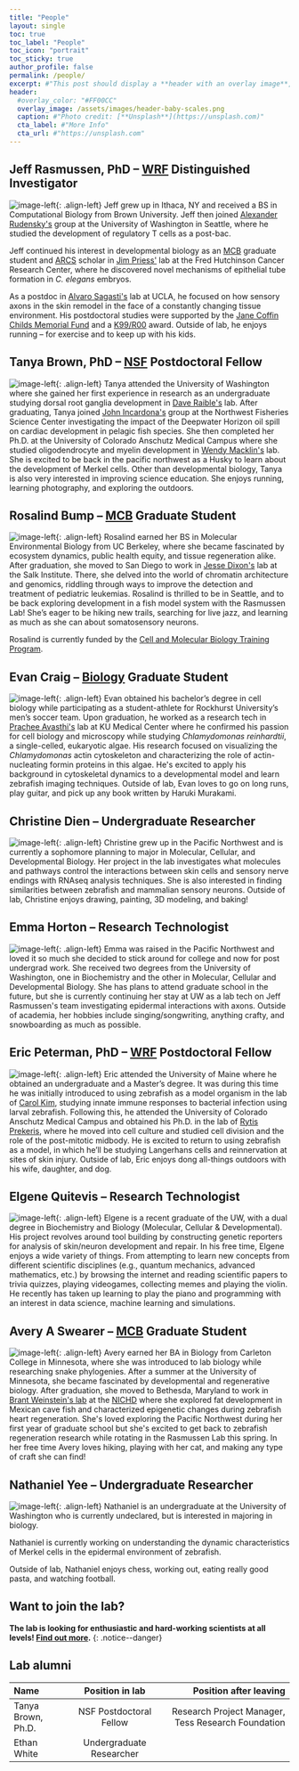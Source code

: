 ```yaml
---
title: "People"
layout: single
toc: true
toc_label: "People"
toc_icon: "portrait"
toc_sticky: true
author_profile: false
permalink: /people/
excerpt: #"This post should display a **header with an overlay image**, if the theme supports it."
header:
  #overlay_color: "#FF00CC"
  overlay_image: /assets/images/header-baby-scales.png
  caption: #"Photo credit: [**Unsplash**](https://unsplash.com)"
  cta_label: #"More Info"
  cta_url: #"https://unsplash.com"
---
```

## Jeff Rasmussen, PhD – [WRF](http://www.wrfseattle.org/) Distinguished Investigator
![image-left](https://www.biology.washington.edu/sites/default/files/styles/portrait/public/JeffRas-Headshot-UWBiol.jpg){: .align-left} Jeff grew up in Ithaca, NY and received a BS in Computational Biology from Brown University. Jeff then joined [Alexander Rudensky's](https://www.mskcc.org/research-areas/labs/alexander-rudensky) group at the University of Washington in Seattle, where he studied the development of regulatory T cells as a post-bac. 

Jeff continued his interest in developmental biology as an [MCB](https://depts.washington.edu/mcb/) graduate student and [ARCS](http://www.seattlearcsfoundation.org/) scholar in [Jim Priess'](http://research.fhcrc.org/priess/en.html) lab at the Fred Hutchinson Cancer Research Center, where he discovered novel mechanisms of epithelial tube formation in *C. elegans* embryos.

As a postdoc in [Alvaro Sagasti's](https://www.mcdb.ucla.edu/Research/Sagasti/Sagasti_lab_home.html) lab at UCLA, he focused on how sensory axons in the skin remodel in the face of a constantly changing tissue environment. His postdoctoral studies were supported by the [Jane Coffin Childs Memorial Fund](http://www.jccfund.org/) and a [K99/R00](https://projectreporter.nih.gov/project_info_description.cfm?aid=9229568&icde=38773434) award. Outside of lab, he enjoys running – for exercise and to keep up with his kids.

## Tanya Brown, PhD – [NSF](https://www.nsf.gov/funding/pgm_summ.jsp?pims_id=503622) Postdoctoral Fellow
![image-left](/assets/images/Tanya-web.jpg){: .align-left} Tanya attended the University of Washington where she gained her first experience in research as an undergraduate studying dorsal root ganglia development in [Dave Raible's](https://depts.washington.edu/biostr/people/raible-david) lab. After graduating, Tanya joined [John Incardona's](https://www.nwfsc.noaa.gov/contact/display_staffprofile.cfm?staffid=697) group at the Northwest Fisheries Science Center investigating the impact of the Deepwater Horizon oil spill on cardiac development in pelagic fish species. She then completed her Ph.D. at the University of Colorado Anschutz Medical Campus where she studied oligodendrocyte and myelin development in [Wendy Macklin's](http://www.macklinlab.com/) lab. She is excited to be back in the pacific northwest as a Husky to learn about the development of Merkel cells. Other than developmental biology, Tanya is also very interested in improving science education. She enjoys running, learning photography, and exploring the outdoors.

## Rosalind Bump – [MCB](https://depts.washington.edu/mcb/) Graduate Student
![image-left](/assets/images/Rosalind-web.jpg){: .align-left} Rosalind earned her BS in Molecular Environmental Biology from UC Berkeley, where she became fascinated by ecosystem dynamics, public health equity, and tissue regeneration alike. After graduation, she moved to San Diego to work in [Jesse Dixon's](https://dixon.salk.edu/) lab at the Salk Institute. There, she delved into the world of chromatin architecture and genomics, riddling through ways to improve the detection and treatment of pediatric leukemias. Rosalind is thrilled to be in Seattle, and to be back exploring development in a fish model system with the Rasmussen Lab! She’s eager to be hiking new trails, searching for live jazz, and learning as much as she can about somatosensory neurons.
<a href="https://twitter.com/rosbump"><i class="fab fa-fw fa-twitter-square" aria-hidden="true"></i></a>

Rosalind is currently funded by the [Cell and Molecular Biology Training Program](https://depts.washington.edu/cmbtg/).

## Evan Craig – [Biology](https://www.biology.washington.edu/programs/graduate) Graduate Student
![image-left](/assets/images/Evan-web.jpg){: .align-left} Evan obtained his bachelor’s degree in cell biology while participating as a student-athlete for Rockhurst University’s men’s soccer team. Upon graduation, he worked as a research tech in [Prachee Avasthi's](http://www.avasthilab.org/) lab at KU Medical Center where he confirmed his passion for cell biology and microscopy while studying *Chlamydomonas reinhardtii*, a single-celled, eukaryotic algae.  His research focused on visualizing the *Chlamydomonas* actin cytoskeleton and characterizing the role of actin-nucleating formin proteins in this algae. He's excited to apply his background in cytoskeletal dynamics to a developmental model and learn zebrafish imaging techniques. Outside of lab, Evan loves to go on long runs, play guitar, and pick up any book written by Haruki Murakami.
<a href="https://twitter.com/evanwalkercraig"><i class="fab fa-fw fa-twitter-square" aria-hidden="true"></i></a>

## Christine Dien – Undergraduate Researcher
![image-left](/assets/images/Christine-web.jpg){: .align-left} Christine grew up in the Pacific Northwest and is currently a sophomore planning to major in Molecular, Cellular, and Developmental Biology. Her project in the lab investigates what molecules and pathways control the interactions between skin cells and sensory nerve endings with RNAseq analysis techniques. She is also interested in finding similarities between zebrafish and mammalian sensory neurons. Outside of lab, Christine enjoys drawing, painting, 3D modeling, and baking! <a href="https://twitter.com/christine_dien"><i class="fab fa-fw fa-twitter-square" aria-hidden="true"></i></a>

## Emma Horton – Research Technologist
![image-left](/assets/images/Emma-web.jpg){: .align-left} Emma was raised in the Pacific Northwest and loved it so much she decided to stick around for college and now for post undergrad work. She received two degrees from the University of Washington, one in Biochemistry and the other in Molecular, Cellular and Developmental Biology. She has plans to attend graduate school in the future, but she is currently continuing her stay at UW as a lab tech on Jeff Rasmussen's team investigating epidermal interactions with axons. Outside of academia, her hobbies include singing/songwriting, anything crafty, and snowboarding as much as possible. 

## Eric Peterman, PhD – [WRF](http://wrfseattle.org/fellows.php) Postdoctoral Fellow
![image-left](/assets/images/Eric-web.jpg){: .align-left} Eric attended the University of Maine where he obtained an undergraduate and a Master’s degree. It was during this time he was initially introduced to using zebrafish as a model organism in the lab of [Carol Kim](https://gsbse.umaine.edu/people/carol-kim/), studying innate immune responses to bacterial infection using larval zebrafish. Following this, he attended the University of Colorado Anschutz Medical Campus and obtained his Ph.D. in the lab of [Rytis Prekeris](https://www.prekerislab.com/), where he moved into cell culture and studied cell division and the role of the post-mitotic midbody. He is excited to return to using zebrafish as a model, in which he’ll be studying Langerhans cells and reinnervation at sites of skin injury. Outside of lab, Eric enjoys dong all-things outdoors with his wife, daughter, and dog.
<a href="https://twitter.com/errricpeterman"><i class="fab fa-fw fa-twitter-square" aria-hidden="true"></i></a>

## Elgene Quitevis – Research Technologist
![image-left](/assets/images/Elgene-web.jpg){: .align-left} Elgene is a recent graduate of the UW, with a dual degree in Biochemistry and Biology (Molecular, Cellular & Developmental). His project revolves around tool building by constructing genetic reporters for analysis of skin/neuron development and repair.  In his free time, Elgene enjoys a wide variety of things. From attempting to learn new concepts from different scientific disciplines (e.g., quantum mechanics, advanced mathematics, etc.) by browsing the internet and reading scientific papers to trivia quizzes, playing videogames, collecting memes and playing the violin. He recently has taken up learning to play the piano and programming with an interest in data science, machine learning and simulations.

## Avery A Swearer – [MCB](https://depts.washington.edu/mcb/) Graduate Student
![image-left](/assets/images/Avery-web.jpg){: .align-left} Avery earned her BA in Biology from Carleton College in Minnesota, where she was introduced to lab biology while researching snake phylogenies. After a summer at the University of Minnesota, she became fascinated by developmental and regenerative biology. After graduation, she moved to Bethesda, Maryland to work in [Brant Weinstein's lab](https://www.nichd.nih.gov/research/atNICHD/Investigators/weinstein) at the [NICHD](https://www.nichd.nih.gov/) where she explored fat development in Mexican cave fish and characterized epigenetic changes during zebrafish heart regeneration. She's loved exploring the Pacific Northwest during her first year of graduate school but she's excited to get back to zebrafish regeneration research while rotating in the Rasmussen Lab this spring. In her free time Avery loves hiking, playing with her cat, and making any type of craft she can find!
<a href="https://twitter.com/SwearerAvery"><i class="fab fa-fw fa-twitter-square" aria-hidden="true"></i></a>

## Nathaniel Yee – Undergraduate Researcher
![image-left](/assets/images/Nathaniel-web.jpg){: .align-left} Nathaniel is an undergraduate at the University of Washington who is currently undeclared, but is interested in majoring in biology. 

Nathaniel is currently working on understanding the dynamic characteristics of Merkel cells in the epidermal environment of zebrafish.

Outside of lab, Nathaniel enjoys chess, working out, eating really good pasta, and watching football.


## Want to join the lab?
**The lab is looking for enthusiastic and hard-working scientists at all levels! [Find out more](/join/).** 
{: .notice--danger}

## Lab alumni
| Name | Position in lab | Position after leaving |
|:--------|:-------:|--------:|
| Tanya Brown, Ph.D.   | NSF Postdoctoral Fellow | Research Project Manager, Tess Research Foundation   |
| Ethan White   | Undergraduate Researcher   |    |
